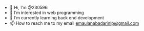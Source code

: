 - 👋 Hi, I’m @230596
- 👀 I’m interested in web programming
- 🌱 I’m currently learning back end development 
- 📫 How to reach me to my email emaulanabadarinlp@gmail.com

<!---
230596/230596 is a ✨ special ✨ repository because its `README.md` (this file) appears on your GitHub profile.
You can click the Preview link to take a look at your changes.
--->
